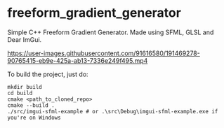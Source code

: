# freeform_gradient_generator
Simple C++ Freeform Gradient Generator. Made using SFML, GLSL and Dear ImGui.


https://user-images.githubusercontent.com/91616580/191469278-90765415-eb9e-425a-ab13-7336e249f495.mp4

To build the project, just do:
```shell
mkdir build
cd build
cmake <path_to_cloned_repo>
cmake --build .
./src/imgui-sfml-example # or .\src\Debug\imgui-sfml-example.exe if you're on Windows
```
